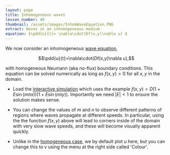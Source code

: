 ```yaml
---
layout: page
title: Inhomogeneous waves
lesson_number: 40
thumbnail: /assets/images/InhomWaveEquation.PNG
extract: Waves in an inhomogeneous medium
equation: $\pdd{u}{t}= \nabla\cdot(Df(x,y)\nabla u) $
---
```

We now consider an inhomogeneous [wave equation](https://en.wikipedia.org/wiki/Heat_equation),

$$\pdd{u}{t}=\nabla\cdot(Df(x,y)\nabla u),$$

with homogeneous Neumann (aka no-flux) boundary conditions. This equation can be solved numerically as long as $f(x,y)>0$ for all $x,y$ in the domain.

* Load the [interactive simulation](/sim/?preset=inhomogWaveEquation) which uses the example $f(x,y) = D(1+E\sin(m\pi x))(1+E\sin(n\pi y))$. Importantly we need $\lvert E\rvert<1$ to ensure the solution makes sense.

* You can change the values of $m$ and $n$ to observe different patterns of regions where waves propagate at different speeds. In particular, using the the function $f(x,y)$ above will lead to corners inside of the domain with very slow wave speeds, and these will become visually apparent quickly.

* Unlike in the [homogeneous case](/basic-pdes/wave-equation), we by default plot $u$ here, but you can change this to $v$ using the menu at the right side called 'Colour'.
